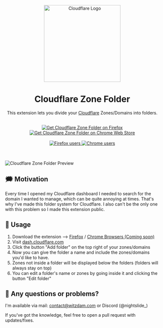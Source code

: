 <div align="center">
    <img src="https://witzdam.com/images/cloudflare-logo.webp" alt="Cloudflare Logo" height="250" />
    <h1 align="center">Cloudflare Zone Folder</h1>
    <p align="center">This extension lets you divide your <a href="https://www.cloudflare.com/" target="_blank">Cloudflare</a> Zones/Domains into folders.</p>
    <br />
    <a href="https://addons.mozilla.org/en-US/firefox/addon/cloudflare-zone-folder/" target="_blank">
        <img alt="Get Cloudflare Zone Folder on Firefox" src="https://extensionworkshop.com/assets/img/documentation/publish/get-the-addon-178x60px.dad84b42.png" />
    </a>
    <a href="https://chromewebstore.google.com/detail/cloudflare-zone-folder/niphajlddndlfimaajlkhioffpnooake" target="_blank">
        <img alt="Get Cloudflare Zone Folder on Chrome Web Store" src="https://storage.googleapis.com/web-dev-uploads/image/WlD8wC6g8khYWPJUsQceQkhXSlv1/UV4C4ybeBTsZt43U4xis.png" />
    </a>
</div>
<br />
<div align="center">
    <a href="https://chromewebstore.google.com/detail/cloudflare-zone-folder/niphajlddndlfimaajlkhioffpnooake" target="_blank">
        <img alt="Firefox users" src="https://img.shields.io/amo/users/cloudflare-zone-folder?style=for-the-badge&logo=firefoxbrowser&logoColor=white&link=https%3A%2F%2Faddons.mozilla.org%2Fen-US%2Ffirefox%2Faddon%2Fcloudflare-zone-folder%2F" />
    </a>
    <a href="https://chromewebstore.google.com/detail/cloudflare-zone-folder/niphajlddndlfimaajlkhioffpnooake" target="_blank">
        <img alt="Chrome users" src="https://img.shields.io/chrome-web-store/users/niphajlddndlfimaajlkhioffpnooake?style=for-the-badge&logo=chromewebstore&logoColor=white&link=https%3A%2F%2Fchromewebstore.google.com%2Fdetail%2Fcloudflare-zone-folder%2Fniphajlddndlfimaajlkhioffpnooake" />
    </a>
</div>
<br />
<br />

![Cloudflare Zone Folder Preview](https://witzdam.com/images/cloudflare-zone-folder-preview.gif)

## 🗯️ Motivation

Every time I opened my Cloudflare dashboard I needed to search for the domain I wanted to manage, which can be quite annoying at times. That's why I've made this folder system for Cloudflare. I also can't be the only one with this problem so I made this extension public.

## 🚀 Usage

1. Download the extension --> [Firefox](https://addons.mozilla.org/en-US/firefox/addon/cloudflare-zone-folder/) / [Chrome Browsers (Coming soon)](#)
2. Visit [dash.cloudflare.com](https://dash.cloudflare.com/)
3. Click the button "Add folder" on the top right of your zones/domains
4. Now you can give the folder a name and include the zones/domains you'd like to have.
5. Zones not inside a folder will be displayed below the folders (folders will always stay on top)
6. You can edit a folder's name or zones by going inside it and clicking the button "Edit folder"

## 👀 Any questions or problems?

I'm available via mail: [contact@witzdam.com](mailto:contact@witzdam.com) or Discord (@nightslide\_)

If you've got the knowledge, feel free to open a pull request with updates/fixes.
